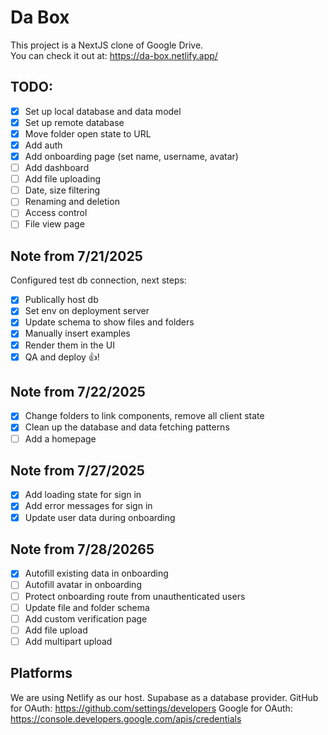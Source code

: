 # Da Box

This project is a NextJS clone of Google Drive.  
You can check it out at: https://da-box.netlify.app/

## TODO:

- [x] Set up local database and data model
- [x] Set up remote database
- [x] Move folder open state to URL
- [x] Add auth
- [x] Add onboarding page (set name, username, avatar)
- [ ] Add dashboard
- [ ] Add file uploading
- [ ] Date, size filtering
- [ ] Renaming and deletion
- [ ] Access control
- [ ] File view page

## Note from 7/21/2025

Configured test db connection, next steps:

- [x] Publically host db
- [x] Set env on deployment server
- [x] Update schema to show files and folders
- [x] Manually insert examples
- [x] Render them in the UI
- [x] QA and deploy 👍!

## Note from 7/22/2025

- [x] Change folders to link components, remove all client state
- [x] Clean up the database and data fetching patterns
- [ ] Add a homepage

## Note from 7/27/2025

- [x] Add loading state for sign in
- [x] Add error messages for sign in
- [x] Update user data during onboarding

## Note from 7/28/20265

- [x] Autofill existing data in onboarding
- [ ] Autofill avatar in onboarding
- [ ] Protect onboarding route from unauthenticated users
- [ ] Update file and folder schema
- [ ] Add custom verification page
- [ ] Add file upload
- [ ] Add multipart upload

## Platforms

We are using Netlify as our host.
Supabase as a database provider.
GitHub for OAuth: https://github.com/settings/developers
Google for OAuth: https://console.developers.google.com/apis/credentials
